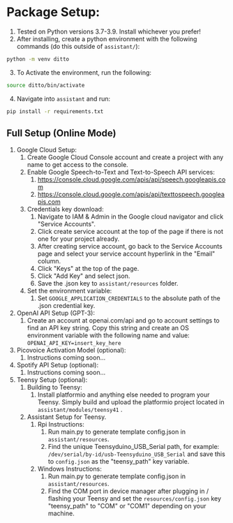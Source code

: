 # Package Setup:
1. Tested on Python versions 3.7-3.9. Install whichever you prefer!
2. After installing, create a python environment with the following commands (do this outside of `assistant/`):
```bash
python -m venv ditto
```
3. To Activate the environment, run the following:
```bash
source ditto/bin/activate
```
4. Navigate into `assistant` and run:
```bash
pip install -r requirements.txt
```

## Full Setup (Online Mode)
1. Google Cloud Setup:
	1. Create Google Cloud Console account and create a project with any name to get access to the console.
	2. Enable Google Speech-to-Text and Text-to-Speech API services:
		1. https://console.cloud.google.com/apis/api/speech.googleapis.com
		2. https://console.cloud.google.com/apis/api/texttospeech.googleapis.com
	3. Credentials key download:
		1. Navigate to IAM & Admin in the Google cloud navigator and click "Service Accounts".
		2. Click create service account at the top of the page if there is not one for your project already. 
		3. After creating service account, go back to the Service Accounts page and select your service account hyperlink in the "Email" column.
		4. Click "Keys" at the top of the page.
		5. Click "Add Key" and select json.
		6. Save the .json key to `assistant/resources` folder.
	4. Set the environment variable:
		1. Set `GOOGLE_APPLICATION_CREDENTIALS` to the absolute path of the .json credential key. 
2. OpenAI API Setup (GPT-3):
	1. Create an account at openai.com/api and go to account settings to find an API key string. Copy this string and create an OS environment variable with the following name and value:  `OPENAI_API_KEY=insert_key_here`
3. Picovoice Activation Model (optional):
	1. Instructions coming soon...
4. Spotify API Setup (optional):
	1. Instructions coming soon...
5. Teensy Setup (optional):
	1. Building to Teensy:
		1. Install platformio and anything else needed to program your Teensy. Simply build and upload the platformio project located in `assistant/modules/teensy41` .
	2. Assistant Setup for Teensy.
		1. Rpi Instructions:
			1. Run main.py to generate template config.json in `assistant/resources`.
			2. Find the unique Teensyduino_USB_Serial path, for example: `/dev/serial/by-id/usb-Teensyduino_USB_Serial` and save this to `config.json` as the "teensy_path" key variable.
		2. Windows Instructions:
			1. Run main.py to generate template config.json in `assistant/resources`.
			2. Find the COM port in device manager after plugging in / flashing your Teensy and set the `resources/config.json` key "teensy_path" to "COM" or "COM1" depending on your machine.